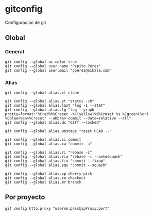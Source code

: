 # gitconfig
Configuración de git

## Global

### General

    git config --global ui.color true
    git config --global user.name "Pepito Pérez"
    git config --global user.mail "pperez@mikasa.com"

### Alias

    git config --global alias.cl clone

    git config --global alias.st "status -sb"
    git config --global alias.last "log -1 --stat"
    git config --global alias.lg "log --graph --pretty=format:'%Cred%h%Creset -%C(yellow)%d%Creset %s %Cgreen(%cr) %Cblue<%an>%Creset' --abbrev-commit --date=relative --all"
    git config --global alias.dc "diff --cached"

    git config --global alias.unstage "reset HEAD --"

    git config --global alias.ci commit
    git config --global alias.ca "commit -a"

    git config --global alias.ri "rebase -i"
    git config --global alias.ria "rebase -i --autosquash"
    git config --global alias.fix "commit --fixup"
    git config --global alias.squ "commit --squash"

    git config --global alias.cp cherry-pick
    git config --global alias.co checkout
    git config --global alias.br branch

## Por proyecto

    git config http.proxy "usernm:pass@ipProxy:port"

